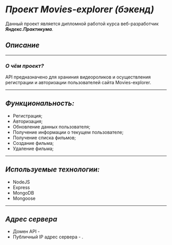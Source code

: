 # ***Проект Movies-explorer (бэкенд)***
Данный проект является дипломной работой курса веб-разработчик ***Яндекс.Практикума***.
## *Описание*
----
### ***О чём проект?***

API предназначено для храниния видеороликов и осуществления регистрации и авторизации пользователей сайта Movies-explorer.

---
## *Функциональность:*
* Регистрация;
* Авторизация;
* Обновление данных пользователя;
* Получение информации о текущем пользователе;
* Получение списка фильмов;
* Создание фильма;
* Удаление фильма;
---
## *Используемые технологии:*

* NodeJS
* Express
* MongoDB
* Mongoose
---
## *Адрес сервера*

* Домен API - 
* Публичный IP адрес сервера - .
